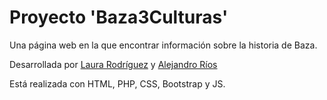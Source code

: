# Proyecto 'Baza3Culturas'

Una página web en la que encontrar información sobre la historia de Baza.

Desarrollada por [Laura Rodríguez](https://github.com/lauraRodri98) y [Alejandro Ríos](https://github.com/ariolop)

Está realizada con HTML, PHP, CSS, Bootstrap y JS.